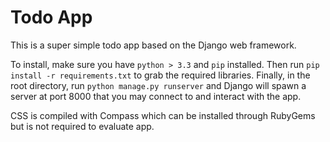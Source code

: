 # Todo App

This is a super simple todo app based on the Django web framework.

To install, make sure you have `python > 3.3` and `pip` installed. Then
run `pip install -r requirements.txt` to grab the required libraries.
Finally, in the root directory, run `python manage.py runserver` and
Django will spawn a server at port 8000 that you may connect to and
interact with the app.

CSS is compiled with Compass which can be installed through RubyGems but
is not required to evaluate app.